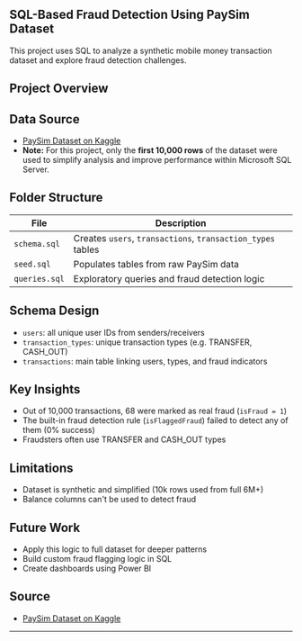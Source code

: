 ## SQL-Based Fraud Detection Using PaySim Dataset

This project uses SQL to analyze a synthetic mobile money transaction dataset and explore fraud detection challenges.

## Project Overview

## Data Source

- [PaySim Dataset on Kaggle](https://www.kaggle.com/datasets/ntnu-testimon/paysim1)
- **Note:** For this project, only the **first 10,000 rows** of the dataset were used to simplify analysis and improve performance within Microsoft SQL Server.




##  Folder Structure

| File          | Description                                |
|---------------|--------------------------------------------|
| `schema.sql`  | Creates `users`, `transactions`, `transaction_types` tables |
| `seed.sql`    | Populates tables from raw PaySim data      |
| `queries.sql` | Exploratory queries and fraud detection logic |

##  Schema Design

- `users`: all unique user IDs from senders/receivers
- `transaction_types`: unique transaction types (e.g. TRANSFER, CASH_OUT)
- `transactions`: main table linking users, types, and fraud indicators

##  Key Insights

- Out of 10,000 transactions, 68 were marked as real fraud (`isFraud = 1`)
- The built-in fraud detection rule (`isFlaggedFraud`) failed to detect any of them (0% success)
- Fraudsters often use TRANSFER and CASH_OUT types


##  Limitations

- Dataset is synthetic and simplified (10k rows used from full 6M+)
- Balance columns can't be used to detect fraud


## Future Work

- Apply this logic to full dataset for deeper patterns
- Build custom fraud flagging logic in SQL
- Create dashboards using Power BI

##  Source

- [PaySim Dataset on Kaggle](https://www.kaggle.com/datasets/ntnu-testimon/paysim1)

---
